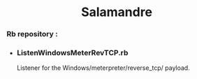 <center><h1>Salamandre</h1></center>
<p>
<h3>Rb repository :</h3>
<ul>
<li><h3>ListenWindowsMeterRevTCP.rb</h3>
<p>
Listener for the Windows/meterpreter/reverse_tcp/ payload.
</p>
</ul>
</p>





